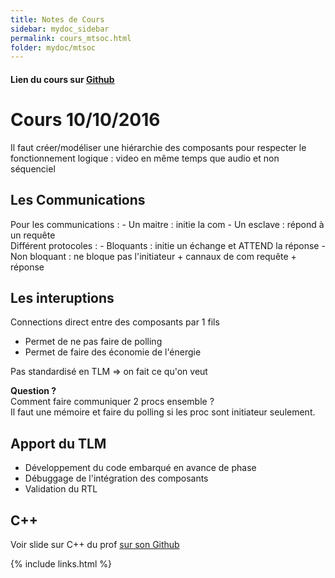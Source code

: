 ```yaml
---
title: Notes de Cours
sidebar: mydoc_sidebar
permalink: cours_mtsoc.html
folder: mydoc/mtsoc
---
```


#### Lien du cours sur [Github](https://github.com/moy/cours-tlm)

# Cours 10/10/2016

Il faut créer/modéliser une hiérarchie des composants pour respecter le fonctionnement logique : video en même temps que audio et non séquenciel

## Les Communications

Pour les communications :
	- Un maitre : initie la com
	- Un esclave : répond à un requête   
Différent protocoles : 
	- Bloquants : initie un échange et ATTEND la réponse
	- Non bloquant : ne bloque pas l'initiateur + cannaux de com requête + réponse  

## Les interuptions

Connections direct entre des composants par 1 fils  
* Permet de ne pas faire de polling
* Permet de faire des économie de l'énergie 

Pas standardisé en TLM => on fait ce qu'on veut 

__Question ?__  
Comment faire communiquer 2 procs ensemble ?  
Il faut une mémoire et faire du polling si les proc sont initiateur seulement.


## Apport du TLM 
* Développement du code embarqué en avance de phase
* Débuggage de l'intégration des composants
* Validation du RTL

## C++

Voir slide sur C++ du prof [sur son Github](https://github.com/moy/cours-tlm/blob/master/02-c-plus-plus-handout.pdf)


{% include links.html %}
